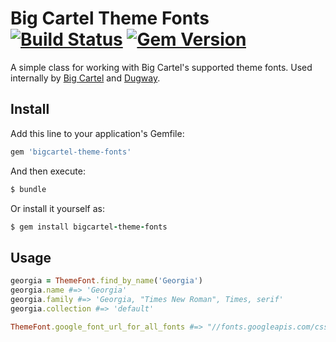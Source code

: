 # Big Cartel Theme Fonts [![Build Status](https://travis-ci.org/bigcartel/bigcartel-theme-fonts.png?branch=master)](https://travis-ci.org/bigcartel/bigcartel-theme-fonts) [![Gem Version](https://badge.fury.io/rb/bigcartel-theme-fonts.png)](http://badge.fury.io/rb/bigcartel-theme-fonts)

A simple class for working with Big Cartel's supported theme fonts. Used internally by [Big Cartel](http://bigcartel.com) and [Dugway](https://github.com/bigcartel/dugway).

## Install

Add this line to your application's Gemfile:

```ruby
gem 'bigcartel-theme-fonts'
```

And then execute:

```ruby
$ bundle
```

Or install it yourself as:

```ruby
$ gem install bigcartel-theme-fonts
```

## Usage

```ruby
georgia = ThemeFont.find_by_name('Georgia')
georgia.name #=> 'Georgia'
georgia.family #=> 'Georgia, "Times New Roman", Times, serif'
georgia.collection #=> 'default'
```

```ruby
ThemeFont.google_font_url_for_all_fonts #=> "//fonts.googleapis.com/css?family=One|Two"
```
